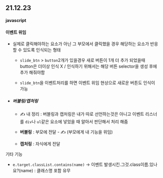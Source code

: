 ## 21.12.23

#### javascript

#### 이벤트 위임

- 실제로 클릭해야하는 요소가 아닌 그 부모에서 클릭했을 경우 해당하는 요소가 반응할 수 있도록 인식되는 형태
  
  - `slide_btn` > `button`2개가 있을경우 새로 버튼이 1개 더 추가 되었을때 button은 더이상 인식  X / 인식하기 위해서는 해당 버튼 selector을 생성 후에 추가 해줘야함
  
  - `slide_btn`을 이벤트처리를 하면 이벤트 위임 현상으로 새로운 버튼도 인식이 가능
  
  

- ##### 버블링/캡처링
  
  - ✍ 내 정리 : 버블링과 캡처링은 내가 따로 선언하는것은 아니고 이벤트 리스너를 `div`나 `ul`같은 요소에 넣었을 때 알아서 판단해서 처리 해줌
  
  - **버블링** : 부모에 전달 - ✍ (부모에게 내 기능을 위임)
  
  - **캡처링** : 자식에게 전달



기타 기능

- `e.target.classList.contains(name)` -> 이벤트 발생시킨.그것.class이름.있나요?(name) : 클래스명 포함 유무


